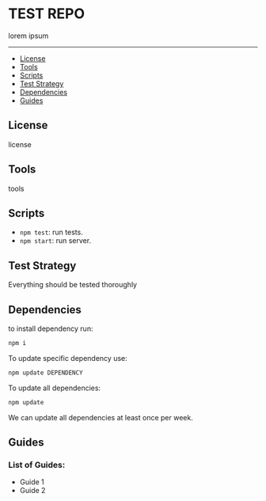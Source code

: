# TEST REPO

lorem ipsum

---

- [License](#license)
- [Tools](#tools)
- [Scripts](#scripts)
- [Test Strategy](#test-strategy)
- [Dependencies](#dependencies)
- [Guides](#guides)

## License

license

## Tools

tools

## Scripts

- `npm test`: run tests.
- `npm start`: run server.

## Test Strategy

Everything should be tested thoroughly

## Dependencies

to install dependency run:

```sh
npm i
```

To update specific dependency use:

```sh
npm update DEPENDENCY
```

To update all dependencies:

```sh
npm update
```

We can update all dependencies at least once per week.

## Guides

### List of Guides:

- Guide 1
- Guide 2
